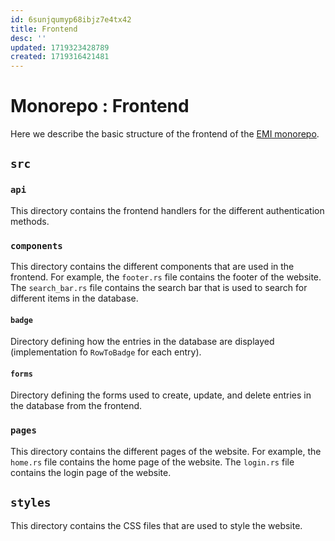 ```yaml
---
id: 6sunjqumyp68ibjz7e4tx42
title: Frontend
desc: ''
updated: 1719323428789
created: 1719316421481
---
```


# Monorepo : Frontend
Here we describe the basic structure of the frontend of the [EMI monorepo](https://github.com/anticipated-chemistry-of-life/emi-monorepo/tree/web).

## `src`
### `api`
This directory contains the frontend handlers for the different authentication methods.

### `components`
This directory contains the different components that are used in the frontend. For example, the `footer.rs` file contains the footer of the website. The `search_bar.rs` file contains the search bar that is used to search for different items in the database.

#### `badge`
Directory defining how the entries in the database are displayed (implementation fo `RowToBadge` for each entry).

#### `forms`
Directory defining the forms used to create, update, and delete entries in the database from the frontend.

### `pages`
This directory contains the different pages of the website. For example, the `home.rs` file contains the home page of the website. The `login.rs` file contains the login page of the website.

## `styles`
This directory contains the CSS files that are used to style the website.
